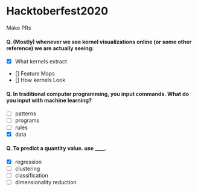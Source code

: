 # Hacktoberfest2020
Make PRs

#### Q. (Mostly) whenever we see kernel visualizations online (or some other reference) we are actually seeing:
- [X] What kernels extract
- [] Feature Maps
- [] How kernels Look

#### Q. In traditional computer programming, you input commands. What do you input with machine learning?
- [ ] patterns
- [ ] programs
- [ ] rules
- [x] data

#### Q. To predict a quantity value. use ____.
- [x] regression
- [ ] clustering
- [ ] classification
- [ ] dimensionality reduction
